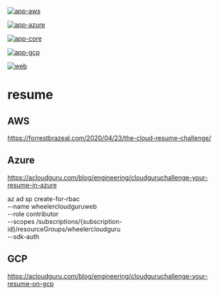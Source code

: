 [![app-aws](https://github.com/wheelers-websites/Resume/actions/workflows/app-aws.yml/badge.svg)](https://github.com/wheelers-websites/Resume/actions/workflows/app-aws.yml)

[![app-azure](https://github.com/wheelers-websites/Resume/actions/workflows/app-azure.yml/badge.svg)](https://github.com/wheelers-websites/Resume/actions/workflows/app-azure.yml)

[![app-core](https://github.com/wheelers-websites/Resume/actions/workflows/app-core.yml/badge.svg)](https://github.com/wheelers-websites/Resume/actions/workflows/app-core.yml)

[![app-gcp](https://github.com/wheelers-websites/Resume/actions/workflows/app-gcp.yml/badge.svg)](https://github.com/wheelers-websites/Resume/actions/workflows/app-gcp.yml)

[![web](https://github.com/wheelers-websites/Resume/actions/workflows/web.yml/badge.svg?branch=main)](https://github.com/wheelers-websites/Resume/actions/workflows/web.yml)

# resume

## AWS
https://forrestbrazeal.com/2020/04/23/the-cloud-resume-challenge/

## Azure
https://acloudguru.com/blog/engineering/cloudguruchallenge-your-resume-in-azure

az ad sp create-for-rbac \
--name wheelercloudguruweb \
--role contributor \
--scopes /subscriptions/{subscription-id}/resourceGroups/wheelercloudguru \
--sdk-auth

## GCP
https://acloudguru.com/blog/engineering/cloudguruchallenge-your-resume-on-gcp
